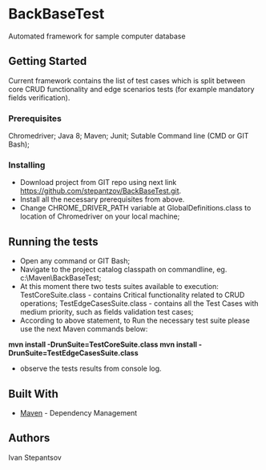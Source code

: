 # BackBaseTest
Automated framework for sample computer database

## Getting Started
Current framework contains the list of test cases which is split between core CRUD functionality and edge scenarios tests (for example mandatory fields verification).

### Prerequisites
Chromedriver;
Java 8; 
Maven;
Junit;
Sutable Command line (CMD or GIT Bash);

### Installing
- Download project from GIT repo using next link https://github.com/stepantzov/BackBaseTest.git.
- Install all the necessary prerequisites from above. 
- Change CHROME_DRIVER_PATH variable at GlobalDefinitions.class to location of Chromedriver on your local machine;

## Running the tests 
- Open any command or GIT Bash;
- Navigate to the project catalog classpath on commandline, eg. c:\Maven\BackBaseTest;
- At this moment there two tests suites available to execution: 
TestCoreSuite.class - contains Critical functionality related to CRUD operations;
TestEdgeCasesSuite.class - contains all the Test Cases with medium priority, such as fields validation test cases;
- According to above statement, to Run the necessary test suite please use the next Maven commands below:

**mvn install -DrunSuite=TestCoreSuite.class
mvn install -DrunSuite=TestEdgeCasesSuite.class**
- observe the tests results from console log.

## Built With
* [Maven](https://maven.apache.org/) - Dependency Management


## Authors
Ivan Stepantsov
